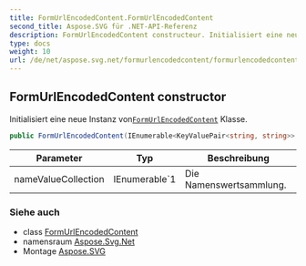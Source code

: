 ```yaml
---
title: FormUrlEncodedContent.FormUrlEncodedContent
second_title: Aspose.SVG für .NET-API-Referenz
description: FormUrlEncodedContent constructeur. Initialisiert eine neue Instanz vonFormUrlEncodedContent Klasse.
type: docs
weight: 10
url: /de/net/aspose.svg.net/formurlencodedcontent/formurlencodedcontent/
---
```

## FormUrlEncodedContent constructor

Initialisiert eine neue Instanz von[`FormUrlEncodedContent`](../) Klasse.

```csharp
public FormUrlEncodedContent(IEnumerable<KeyValuePair<string, string>> nameValueCollection)
```

| Parameter | Typ | Beschreibung |
| --- | --- | --- |
| nameValueCollection | IEnumerable`1 | Die Namenswertsammlung. |

### Siehe auch

* class [FormUrlEncodedContent](../)
* namensraum [Aspose.Svg.Net](../../formurlencodedcontent/)
* Montage [Aspose.SVG](../../../)


